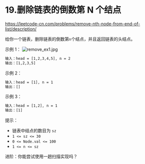# 19.删除链表的倒数第 N 个结点

<https://leetcode-cn.com/problems/remove-nth-node-from-end-of-list/description/>

给你一个链表，删除链表的倒数第`n`个结点，并且返回链表的头结点。

示例 1：
![remove_ex1.jpg](https://assets.leetcode.com/uploads/2020/10/03/remove_ex1.jpg)

```txt
输入：head = [1,2,3,4,5], n = 2
输出：[1,2,3,5]
```

示例 2：

```txt
输入：head = [1], n = 1
输出：[]
```

示例 3：

```txt
输入：head = [1,2], n = 1
输出：[1]
```

提示：

- 链表中结点的数目为 `sz`
- `1 <= sz <= 30`
- `0 <= Node.val <= 100`
- `1 <= n <= sz`

进阶：你能尝试使用一趟扫描实现吗？
